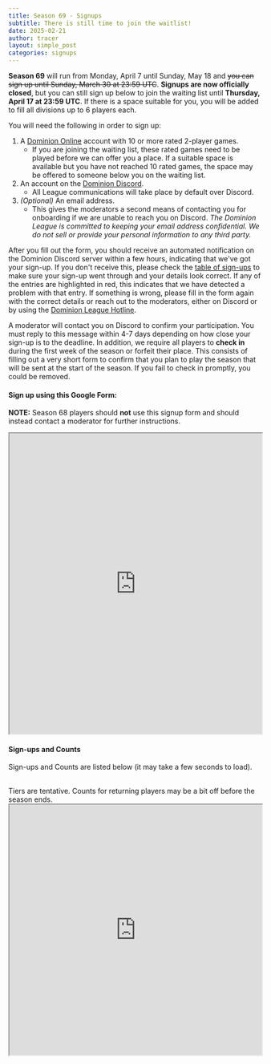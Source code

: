 ```yaml
---
title: Season 69 - Signups
subtitle: There is still time to join the waitlist!
date: 2025-02-21
author: tracer
layout: simple_post
categories: signups
---
```

**Season 69** will run from Monday, April 7 until Sunday, May 18 and ~~you can sign up until Sunday, March 30 at 23:59 UTC~~. **Signups are now officially closed**, but you can still sign up below to join the waiting list until **Thursday, April 17 at 23:59 UTC**. If there is a space suitable for you, you will be added to fill all divisions up to 6 players each.

You will need the following in order to sign up:

1. A [Dominion Online](https://dominion.games) account with 10 or more rated 2-player games.
   - If you are joining the waiting list, these rated games need to be played before we can offer you a place. If a suitable space is available but you have not reached 10 rated games, the space may be offered to someone below you on the waiting list.
2. An account on the [Dominion Discord](https://discord.gg/vMmmMBu).
   - All League communications will take place by default over Discord.
3. *(Optional)* An email address.
   - This gives the moderators a second means of contacting you for onboarding if we are unable to reach you on Discord. *The Dominion League is committed to keeping your email address confidential. We do not sell or provide your personal information to any third party.*

After you fill out the form, you should receive an automated notification on the Dominion Discord server within a few hours, indicating that we've got your sign-up. If you don't receive this, please check the [table of sign-ups](#sign-ups-and-counts) to make sure your sign-up went through and your details look correct. If any of the entries are highlighted in red, this indicates that we have detected a problem with that entry. If something is wrong, please fill in the form again with the correct details or reach out to the moderators, either on Discord or by using the [Dominion League Hotline](http://dominionleague.org/hotline).

A moderator will contact you on Discord to confirm your participation. You must reply to this message within 4-7 days depending on how close your sign-up is to the deadline. In addition, we require all players to **check in** during the first week of the season or forfeit their place. This consists of filling out a very short form to confirm that you plan to play the season that will be sent at the start of the season. If you fail to check in promptly, you could be removed.

#### Sign up using this Google Form:

**NOTE:** Season 68 players should **not** use this signup form and should instead contact a moderator for further instructions.
<br>

<div class="sheets">

<iframe src="https://docs.google.com/forms/d/e/1FAIpQLSff1sh62tfxoMRVbmfgbf55mPeumnTB4wq4KgrISXcuZujNjA/viewform?embedded=true" width="100%" height="600">Loading…</iframe>
</div>

#### Sign-ups and Counts

Sign-ups and Counts are listed below (it may take a few seconds to load).

<br>
Tiers are tentative. Counts for returning players may be a bit off before the season ends.

<div class="sheets">
  <iframe src="https://docs.google.com/spreadsheets/d/1EBH3KNrlHxQ8yInsRwaaq_g3i35vexNG1-AiNRlGuAU/pubhtml" height="500" width="100%">Loading...</iframe>
</div>
